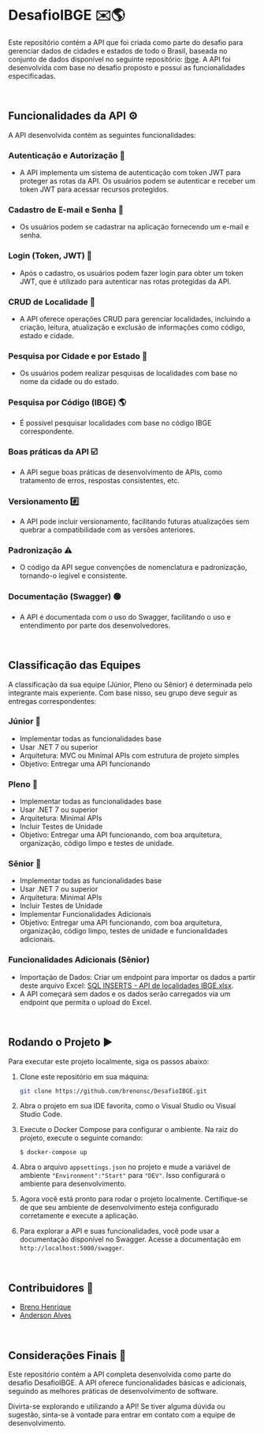 # DesafioIBGE :envelope::earth_americas:

Este repositório contém a API que foi criada como parte do desafio para gerenciar dados de cidades e estados de todo o Brasil, baseada no conjunto de dados disponível no seguinte repositório: [ibge](https://github.com/andrebaltieri/ibge). A API foi desenvolvida com base no desafio proposto e possui as funcionalidades especificadas.

<br>

## Funcionalidades da API :gear:

A API desenvolvida contém as seguintes funcionalidades:

### Autenticação e Autorização :closed_lock_with_key:
- A API implementa um sistema de autenticação com token JWT para proteger as rotas da API. Os usuários podem se autenticar e receber um token JWT para acessar recursos protegidos.

### Cadastro de E-mail e Senha :e-mail:
- Os usuários podem se cadastrar na aplicação fornecendo um e-mail e senha.

### Login (Token, JWT) :key:
- Após o cadastro, os usuários podem fazer login para obter um token JWT, que é utilizado para autenticar nas rotas protegidas da API.

### CRUD de Localidade :pushpin:
- A API oferece operações CRUD para gerenciar localidades, incluindo a criação, leitura, atualização e exclusão de informações como código, estado e cidade.

### Pesquisa por Cidade e por Estado :round_pushpin:
- Os usuários podem realizar pesquisas de localidades com base no nome da cidade ou do estado.

### Pesquisa por Código (IBGE) :earth_americas:
- É possível pesquisar localidades com base no código IBGE correspondente.

### Boas práticas da API :ballot_box_with_check:
- A API segue boas práticas de desenvolvimento de APIs, como tratamento de erros, respostas consistentes, etc.

### Versionamento :hash:
- A API pode incluir versionamento, facilitando futuras atualizações sem quebrar a compatibilidade com as versões anteriores.

### Padronização :warning:
- O código da API segue convenções de nomenclatura e padronização, tornando-o legível e consistente.

### Documentação (Swagger) :green_circle:
- A API é documentada com o uso do Swagger, facilitando o uso e entendimento por parte dos desenvolvedores.

<br>

## Classificação das Equipes 

A classificação da sua equipe (Júnior, Pleno ou Sênior) é determinada pelo integrante mais experiente. Com base nisso, seu grupo deve seguir as entregas correspondentes:

### Júnior :baby:

- Implementar todas as funcionalidades base
- Usar .NET 7 ou superior
- Arquitetura: MVC ou Minimal APIs com estrutura de projeto simples
- Objetivo: Entregar uma API funcionando

### Pleno :man:

- Implementar todas as funcionalidades base
- Usar .NET 7 ou superior
- Arquitetura: Minimal APIs
- Incluir Testes de Unidade
- Objetivo: Entregar uma API funcionando, com boa arquitetura, organização, código limpo e testes de unidade.

### Sênior :older_man:

- Implementar todas as funcionalidades base
- Usar .NET 7 ou superior
- Arquitetura: Minimal APIs
- Incluir Testes de Unidade
- Implementar Funcionalidades Adicionais
- Objetivo: Entregar uma API funcionando, com boa arquitetura, organização, código limpo, testes de unidade e funcionalidades adicionais.

### Funcionalidades Adicionais (Sênior)

- Importação de Dados: Criar um endpoint para importar os dados a partir deste arquivo Excel: [SQL INSERTS - API de localidades IBGE.xlsx](https://github.com/andrebaltieri/ibge/blob/main/SQL%20INSERTS%20-%20API%20de%20localidades%20IBGE.xlsx).
- A API começará sem dados e os dados serão carregados via um endpoint que permita o upload do Excel.

<br>

## Rodando o Projeto :arrow_forward:

Para executar este projeto localmente, siga os passos abaixo:

1. Clone este repositório em sua máquina:

   ```bash
   git clone https://github.com/brenonsc/DesafioIBGE.git
   ```

2. Abra o projeto em sua IDE favorita, como o Visual Studio ou Visual Studio Code.

3. Execute o Docker Compose para configurar o ambiente. Na raiz do projeto, execute o seguinte comando:

   ```
   $ docker-compose up
   ```

4. Abra o arquivo `appsettings.json` no projeto e mude a variável de ambiente `"Environment":"Start"` para `"DEV"`. Isso configurará o ambiente para desenvolvimento.

5. Agora você está pronto para rodar o projeto localmente. Certifique-se de que seu ambiente de desenvolvimento esteja configurado corretamente e execute a aplicação.

6. Para explorar a API e suas funcionalidades, você pode usar a documentação disponível no Swagger. Acesse a documentação em `http://localhost:5000/swagger`.

<br>

## Contribuidores :busts_in_silhouette:

- [Breno Henrique](https://github.com/brenonsc)
- [Anderson Alves](https://github.com/ander-alves)

<br>

## Considerações Finais :checkered_flag:

Este repositório contém a API completa desenvolvida como parte do desafio DesafioIBGE. A API oferece funcionalidades básicas e adicionais, seguindo as melhores práticas de desenvolvimento de software.

Divirta-se explorando e utilizando a API! Se tiver alguma dúvida ou sugestão, sinta-se à vontade para entrar em contato com a equipe de desenvolvimento.